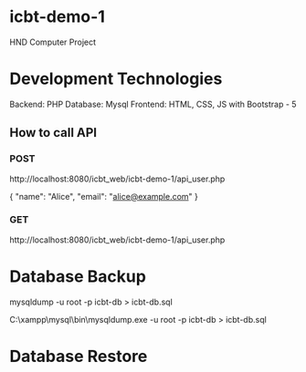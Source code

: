 # icbt-demo-1

HND Computer Project

# Development Technologies

Backend: PHP
Database: Mysql
Frontend: HTML, CSS, JS with Bootstrap - 5

## How to call API


### POST

http://localhost:8080/icbt_web/icbt-demo-1/api_user.php

{
  "name": "Alice",
  "email": "alice@example.com"
}

### GET

http://localhost:8080/icbt_web/icbt-demo-1/api_user.php

# Database Backup

mysqldump -u root -p icbt-db > icbt-db.sql

C:\xampp\mysql\bin\mysqldump.exe -u root -p icbt-db > icbt-db.sql

# Database Restore

